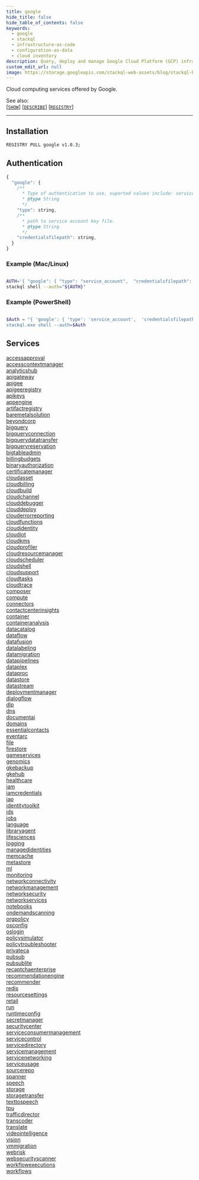```yaml
---
title: google
hide_title: false
hide_table_of_contents: false
keywords:
  - google
  - stackql
  - infrastructure-as-code
  - configuration-as-data
  - cloud inventory
description: Query, deploy and manage Google Cloud Platform (GCP) infrastructure and resources using SQL
custom_edit_url: null
image: https://storage.googleapis.com/stackql-web-assets/blog/stackql-blog-post-featured-image.png
---
```

Cloud computing services offered by Google.  
    

See also:   
[[` SHOW `]](https://stackql.io/docs/language-spec/show) [[` DESCRIBE `]](https://stackql.io/docs/language-spec/describe)  [[` REGISTRY `]](https://stackql.io/docs/language-spec/registry)
* * * 

## Installation
```bash
REGISTRY PULL google v1.0.3;
```

## Authentication
```javascript
{
  "google": {
    /**
      * Type of authentication to use, suported values include: service_account, interactive
      * @type String
      */
    "type": string, 
    /**
      * path to service account key file.
      * @type String
      */
    "credentialsfilepath": string, 
  }
}
```
### Example (Mac/Linux)
```bash

AUTH='{ "google": { "type": "service_account",  "credentialsfilepath": "creds/sa-key.json" }}'
stackql shell --auth="${AUTH}"

```
### Example (PowerShell)
```powershell

$Auth = "{ 'google': { 'type': 'service_account',  'credentialsfilepath': 'creds/sa-key.json' }}'
stackql.exe shell --auth=$Auth

```
## Services
<div class="row">
<div class="providerDocColumn">
<a href="/providers/google/accessapproval/">accessapproval</a><br />
<a href="/providers/google/accesscontextmanager/">accesscontextmanager</a><br />
<a href="/providers/google/analyticshub/">analyticshub</a><br />
<a href="/providers/google/apigateway/">apigateway</a><br />
<a href="/providers/google/apigee/">apigee</a><br />
<a href="/providers/google/apigeeregistry/">apigeeregistry</a><br />
<a href="/providers/google/apikeys/">apikeys</a><br />
<a href="/providers/google/appengine/">appengine</a><br />
<a href="/providers/google/artifactregistry/">artifactregistry</a><br />
<a href="/providers/google/baremetalsolution/">baremetalsolution</a><br />
<a href="/providers/google/beyondcorp/">beyondcorp</a><br />
<a href="/providers/google/bigquery/">bigquery</a><br />
<a href="/providers/google/bigqueryconnection/">bigqueryconnection</a><br />
<a href="/providers/google/bigquerydatatransfer/">bigquerydatatransfer</a><br />
<a href="/providers/google/bigqueryreservation/">bigqueryreservation</a><br />
<a href="/providers/google/bigtableadmin/">bigtableadmin</a><br />
<a href="/providers/google/billingbudgets/">billingbudgets</a><br />
<a href="/providers/google/binaryauthorization/">binaryauthorization</a><br />
<a href="/providers/google/certificatemanager/">certificatemanager</a><br />
<a href="/providers/google/cloudasset/">cloudasset</a><br />
<a href="/providers/google/cloudbilling/">cloudbilling</a><br />
<a href="/providers/google/cloudbuild/">cloudbuild</a><br />
<a href="/providers/google/cloudchannel/">cloudchannel</a><br />
<a href="/providers/google/clouddebugger/">clouddebugger</a><br />
<a href="/providers/google/clouddeploy/">clouddeploy</a><br />
<a href="/providers/google/clouderrorreporting/">clouderrorreporting</a><br />
<a href="/providers/google/cloudfunctions/">cloudfunctions</a><br />
<a href="/providers/google/cloudidentity/">cloudidentity</a><br />
<a href="/providers/google/cloudiot/">cloudiot</a><br />
<a href="/providers/google/cloudkms/">cloudkms</a><br />
<a href="/providers/google/cloudprofiler/">cloudprofiler</a><br />
<a href="/providers/google/cloudresourcemanager/">cloudresourcemanager</a><br />
<a href="/providers/google/cloudscheduler/">cloudscheduler</a><br />
<a href="/providers/google/cloudshell/">cloudshell</a><br />
<a href="/providers/google/cloudsupport/">cloudsupport</a><br />
<a href="/providers/google/cloudtasks/">cloudtasks</a><br />
<a href="/providers/google/cloudtrace/">cloudtrace</a><br />
<a href="/providers/google/composer/">composer</a><br />
<a href="/providers/google/compute/">compute</a><br />
<a href="/providers/google/connectors/">connectors</a><br />
<a href="/providers/google/contactcenterinsights/">contactcenterinsights</a><br />
<a href="/providers/google/container/">container</a><br />
<a href="/providers/google/containeranalysis/">containeranalysis</a><br />
<a href="/providers/google/datacatalog/">datacatalog</a><br />
<a href="/providers/google/dataflow/">dataflow</a><br />
<a href="/providers/google/datafusion/">datafusion</a><br />
<a href="/providers/google/datalabeling/">datalabeling</a><br />
<a href="/providers/google/datamigration/">datamigration</a><br />
<a href="/providers/google/datapipelines/">datapipelines</a><br />
<a href="/providers/google/dataplex/">dataplex</a><br />
<a href="/providers/google/dataproc/">dataproc</a><br />
<a href="/providers/google/datastore/">datastore</a><br />
<a href="/providers/google/datastream/">datastream</a><br />
<a href="/providers/google/deploymentmanager/">deploymentmanager</a><br />
<a href="/providers/google/dialogflow/">dialogflow</a><br />
<a href="/providers/google/dlp/">dlp</a><br />
<a href="/providers/google/dns/">dns</a><br />
<a href="/providers/google/documentai/">documentai</a><br />
<a href="/providers/google/domains/">domains</a><br />
<a href="/providers/google/essentialcontacts/">essentialcontacts</a><br />
<a href="/providers/google/eventarc/">eventarc</a><br />
<a href="/providers/google/file/">file</a><br />
<a href="/providers/google/firestore/">firestore</a><br />
<a href="/providers/google/gameservices/">gameservices</a><br />
<a href="/providers/google/genomics/">genomics</a><br />
</div>
<div class="providerDocColumn">
<a href="/providers/google/gkebackup/">gkebackup</a><br />
<a href="/providers/google/gkehub/">gkehub</a><br />
<a href="/providers/google/healthcare/">healthcare</a><br />
<a href="/providers/google/iam/">iam</a><br />
<a href="/providers/google/iamcredentials/">iamcredentials</a><br />
<a href="/providers/google/iap/">iap</a><br />
<a href="/providers/google/identitytoolkit/">identitytoolkit</a><br />
<a href="/providers/google/ids/">ids</a><br />
<a href="/providers/google/jobs/">jobs</a><br />
<a href="/providers/google/language/">language</a><br />
<a href="/providers/google/libraryagent/">libraryagent</a><br />
<a href="/providers/google/lifesciences/">lifesciences</a><br />
<a href="/providers/google/logging/">logging</a><br />
<a href="/providers/google/managedidentities/">managedidentities</a><br />
<a href="/providers/google/memcache/">memcache</a><br />
<a href="/providers/google/metastore/">metastore</a><br />
<a href="/providers/google/ml/">ml</a><br />
<a href="/providers/google/monitoring/">monitoring</a><br />
<a href="/providers/google/networkconnectivity/">networkconnectivity</a><br />
<a href="/providers/google/networkmanagement/">networkmanagement</a><br />
<a href="/providers/google/networksecurity/">networksecurity</a><br />
<a href="/providers/google/networkservices/">networkservices</a><br />
<a href="/providers/google/notebooks/">notebooks</a><br />
<a href="/providers/google/ondemandscanning/">ondemandscanning</a><br />
<a href="/providers/google/orgpolicy/">orgpolicy</a><br />
<a href="/providers/google/osconfig/">osconfig</a><br />
<a href="/providers/google/oslogin/">oslogin</a><br />
<a href="/providers/google/policysimulator/">policysimulator</a><br />
<a href="/providers/google/policytroubleshooter/">policytroubleshooter</a><br />
<a href="/providers/google/privateca/">privateca</a><br />
<a href="/providers/google/pubsub/">pubsub</a><br />
<a href="/providers/google/pubsublite/">pubsublite</a><br />
<a href="/providers/google/recaptchaenterprise/">recaptchaenterprise</a><br />
<a href="/providers/google/recommendationengine/">recommendationengine</a><br />
<a href="/providers/google/recommender/">recommender</a><br />
<a href="/providers/google/redis/">redis</a><br />
<a href="/providers/google/resourcesettings/">resourcesettings</a><br />
<a href="/providers/google/retail/">retail</a><br />
<a href="/providers/google/run/">run</a><br />
<a href="/providers/google/runtimeconfig/">runtimeconfig</a><br />
<a href="/providers/google/secretmanager/">secretmanager</a><br />
<a href="/providers/google/securitycenter/">securitycenter</a><br />
<a href="/providers/google/serviceconsumermanagement/">serviceconsumermanagement</a><br />
<a href="/providers/google/servicecontrol/">servicecontrol</a><br />
<a href="/providers/google/servicedirectory/">servicedirectory</a><br />
<a href="/providers/google/servicemanagement/">servicemanagement</a><br />
<a href="/providers/google/servicenetworking/">servicenetworking</a><br />
<a href="/providers/google/serviceusage/">serviceusage</a><br />
<a href="/providers/google/sourcerepo/">sourcerepo</a><br />
<a href="/providers/google/spanner/">spanner</a><br />
<a href="/providers/google/speech/">speech</a><br />
<a href="/providers/google/storage/">storage</a><br />
<a href="/providers/google/storagetransfer/">storagetransfer</a><br />
<a href="/providers/google/texttospeech/">texttospeech</a><br />
<a href="/providers/google/tpu/">tpu</a><br />
<a href="/providers/google/trafficdirector/">trafficdirector</a><br />
<a href="/providers/google/transcoder/">transcoder</a><br />
<a href="/providers/google/translate/">translate</a><br />
<a href="/providers/google/videointelligence/">videointelligence</a><br />
<a href="/providers/google/vision/">vision</a><br />
<a href="/providers/google/vmmigration/">vmmigration</a><br />
<a href="/providers/google/webrisk/">webrisk</a><br />
<a href="/providers/google/websecurityscanner/">websecurityscanner</a><br />
<a href="/providers/google/workflowexecutions/">workflowexecutions</a><br />
<a href="/providers/google/workflows/">workflows</a><br />
</div>
</div>
